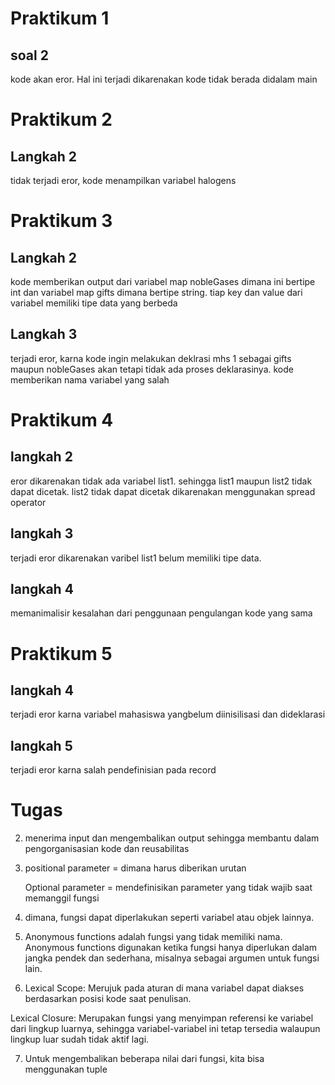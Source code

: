 # Praktikum 1

## soal 2

kode akan eror. Hal ini terjadi dikarenakan kode tidak berada didalam main

# Praktikum 2

## Langkah 2

tidak terjadi eror, kode menampilkan variabel halogens 

# Praktikum 3

## Langkah 2

kode memberikan output dari variabel map nobleGases dimana ini bertipe int dan variabel map gifts dimana bertipe string. tiap key dan value dari variabel memiliki tipe data yang berbeda

## Langkah 3

terjadi eror, karna kode ingin melakukan deklrasi mhs 1 sebagai gifts maupun nobleGases akan tetapi tidak ada proses deklarasinya. kode memberikan nama variabel yang salah

# Praktikum 4
## langkah 2

eror dikarenakan tidak ada variabel list1. sehingga list1 maupun list2 tidak dapat dicetak. list2 tidak dapat dicetak dikarenakan menggunakan spread operator

## langkah 3

terjadi eror dikarenakan varibel list1 belum memiliki tipe data. 

## langkah 4

memanimalisir kesalahan dari penggunaan pengulangan kode yang sama

# Praktikum 5
## langkah 4

terjadi eror karna variabel mahasiswa yangbelum diinisilisasi dan dideklarasi

## langkah 5
terjadi eror karna salah pendefinisian pada record

# Tugas

2.  menerima input dan mengembalikan output sehingga membantu dalam pengorganisasian kode dan reusabilitas

3.  positional parameter = dimana harus diberikan urutan

    Optional parameter = mendefinisikan parameter yang tidak wajib saat memanggil fungsi

4.  dimana, fungsi dapat diperlakukan seperti variabel atau objek lainnya.

5.  Anonymous functions adalah fungsi yang tidak memiliki nama. Anonymous functions digunakan ketika fungsi hanya diperlukan dalam jangka pendek dan sederhana, misalnya sebagai argumen untuk fungsi lain.

6.  Lexical Scope: Merujuk pada aturan di mana variabel dapat diakses berdasarkan posisi kode saat penulisan.

Lexical Closure: Merupakan fungsi yang menyimpan referensi ke variabel dari lingkup luarnya, sehingga variabel-variabel ini tetap tersedia walaupun lingkup luar sudah tidak aktif lagi.

7.  Untuk mengembalikan beberapa nilai dari fungsi, kita bisa menggunakan tuple
  











